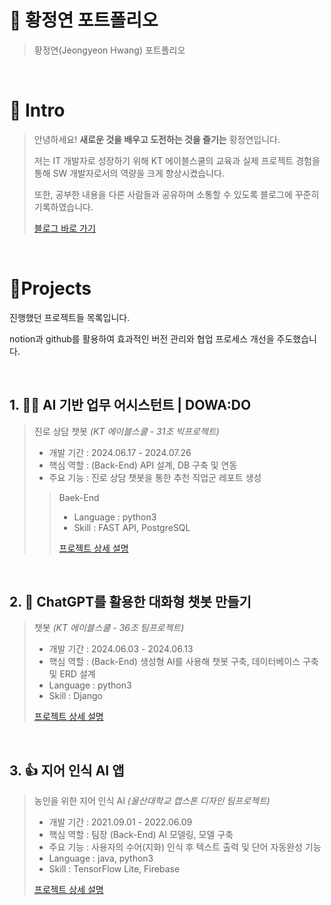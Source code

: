 # 📜 황정연 포트폴리오
> 황정연(Jeongyeon Hwang) 포트폴리오

<br />

# 👋 Intro

> 안녕하세요! **새로운 것을 배우고 도전하는 것을 즐기는** 황정연입니다.
> 
> 저는 IT 개발자로 성장하기 위해 KT 에이블스쿨의 교육과 실제 프로젝트 경험을 통해 SW 개발자로서의 역량을 크게 향상시켰습니다.
>
> 또한, 공부한 내용을 다른 사람들과 공유하며 소통할 수 있도록 블로그에 꾸준히 기록하였습니다.
> 
> [블로그 바로 가기]() 
<br />

# 📝Projects

진행했던 프로젝트들 목록입니다.

notion과 github를 활용하여 효과적인 버전 관리와 협업 프로세스 개선을 주도했습니다.

<br />

## 1. 🙋‍♀️ AI 기반 업무 어시스턴트 | DOWA:DO
> 진로 상담 챗봇 _(KT 에이블스쿨 - 31조 빅프로젝트)_
>
> - 개발 기간 : 2024.06.17 - 2024.07.26
> - 핵심 역할 : (Back-End) API 설계, DB 구축 및 연동
> - 주요 기능 : 진로 상담 챗봇을 통한 추천 직업군 레포트 생성
>
>> Baek-End
>> - Language : python3
>> - Skill : FAST API, PostgreSQL
>>
>> [프로젝트 상세 설명](https://github.com/jeongyeonhwang/-AI-)

<br />

## 2. 💭 ChatGPT를 활용한 대화형 챗봇 만들기


> 챗봇 _(KT 에이블스쿨 - 36조 팀프로젝트)_
>
> - 개발 기간 : 2024.06.03 - 2024.06.13
> - 핵심 역할 : (Back-End) 생성형 AI를 사용해 챗봇 구축, 데이터베이스 구축 및 ERD 설계
> - Language : python3
> - Skill : Django
>
> [프로젝트 상세 설명]()

<br />

## 3. 👍 지어 인식 AI 앱
> 농인을 위한 지어 인식 AI _(울산대학교 캡스톤 디자인 팀프로젝트)_
>
> - 개발 기간 : 2021.09.01 - 2022.06.09
> - 핵심 역할 : 팀장 (Back-End) AI 모델링, 모델 구축
> - 주요 기능 : 사용자의 수어(지화) 인식 후 텍스트 출력 및 단어 자동완성 기능
> - Language : java, python3
> - Skill : TensorFlow Lite, Firebase
>
> [프로젝트 상세 설명](https://github.com/jeongyeonhwang/hands)
